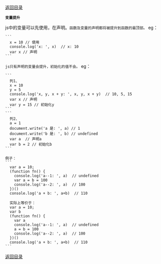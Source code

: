 [返回目录](../原生JS.md)

**` 变量提升 `**

  js中的变量可以先使用，在声明。`函数及变量的声明都将被提升到函数的最顶部。` eg：

    ```
      x = 10 // 使用
      console.log('x: ', x)  // x: 10
      var x // 声明
    ```

  `js只有声明的变量会提升，初始化的值不会。` eg：

    ```
      列1、
      x = 10
      y = 5
      console.log('x, y, x + y: ', x, y, x + y)  // 10, 5, 15
      var x // 声明
      var y = 15 // 初始化y
    ```
    ```
      列2、
      a = 1
      document.write('a 是: ', a) // 1
      document.write('b 是: ', b) // undefined
      var a  // 声明a
      var b = 2 // 初始化b
    ```

    例子：
    ```
      var a = 10;
      (function fn() {
        console.log('a--1: ', a)  // undefined
        var a = b = 100
        console.log('a--2: ', a)  // 100
      })()
      console.log('a + b: ', a+b)  // 110

      实际上等价于：
      var a = 10;
      var b
      (function fn() {
        var a 
        console.log('a--1: ', a)  // undefined
        a = b = 100
        console.log('a--2: ', a)  // 100
      })()
      console.log('a + b: ', a+b)  // 110
    ```

[返回目录](../原生JS.md)
